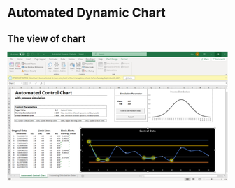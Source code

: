 # Automated Dynamic Chart
## The view of chart
![](https://github.com/jacknayem/Data-Analysis-Excel-Spreadsheet/blob/main/Automated%20Control%20Chart(Excel%20VBA)/Automated%20Control%20Chart.png)

